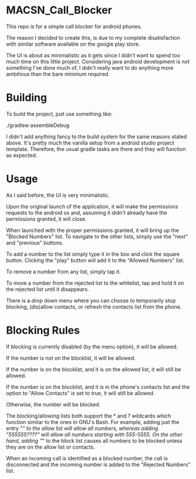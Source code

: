 # MACSN_Call_Blocker
This repo is for a simple call blocker for android phones.

The reason I decided to create this, is due to my complete disatisfaction with similar software available on the google play store.

The UI is about as minimalistic as it gets since I didn't want to spend too much time on this little project. Considering java android development is not something I've done much of, I didn't really want to do anything more ambitious than the bare minimum required.



# Building
To build the project, just use something like:

./gradlew assembleDebug

I didn't add anything fancy to the build system for the same reasons stated above. It's pretty much the vanilla setup from a android studio project template. Therefore, the usual gradle tasks are there and they will function as expected.


# Usage
As I said before, the UI is very minimalistic.

Upon the original launch of the application, it will make the permissions requests to the android os and, assuming it didn't already have the permissions granted, it will close.

When launched with the proper permissions granted, it will bring up the "Blocked Numbers" list. To navigate to the other lists, simply use the "next" and "previous" buttons.

To add a number to the list simply type it in the box and click the square button. Clicking the "play" button will add it to the "Allowed Numbers" list.

To remove a number from any list, simply tap it.

To move a number from the rejected list to the whitelist, tap and hold it on the rejected list until it disappears.

There is a drop down menu where you can choose to temporarily stop blocking, (dis)allow contacts, or refresh the contacts list from the phone.


# Blocking Rules
If blocking is currently disabled (by the menu option), it will be allowed.

If the number is not on the blocklist, it will be allowed.

If the number is on the blocklist, and it is on the allowed list, it will still be allowed.

If the number is on the blocklist, and it is in the phone's contacts list and the option to "Allow Contacts" is set to true, it will still be allowed.

Otherwise, the number will be blocked.

The blocking/allowing lists both support the * and ? wildcards which function similar to the ones in GNU's Bash. For example, adding just the entry \"*\" to the allow list will allow all numbers, whereas adding "555555????" will allow all numbers starting with 555-5555. On the other hand, adding \"*\" to the block list causes all numbers to be blocked unless they are on the allow list or contacts.

When an incoming call is identified as a blocked number, the call is disconnected and the incoming number is added to the "Rejected Numbers" list.
